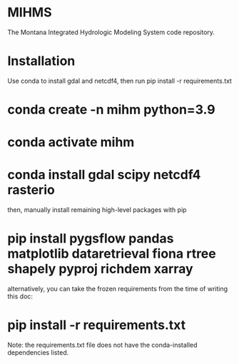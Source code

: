 # MIHMS
 The Montana Integrated Hydrologic Modeling System code repository.

# Installation
 
 Use conda to install gdal and netcdf4, then run pip install -r requirements.txt

 # conda create -n mihm python=3.9
 # conda activate mihm
 # conda install gdal scipy netcdf4 rasterio
then, manually install remaining high-level packages with pip
 # pip install pygsflow pandas matplotlib dataretrieval fiona rtree shapely pyproj richdem xarray
alternatively, you can take the frozen requirements from the time of writing this doc:
 # pip install -r requirements.txt
Note: the requirements.txt file does not have the conda-installed dependencies listed.
